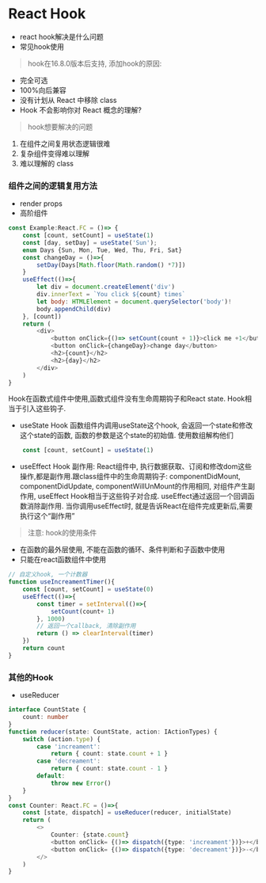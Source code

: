 # React Hook


- react hook解决是什么问题
- 常见hook使用

> hook在16.8.0版本后支持, 添加hook的原因:

- 完全可选
- 100%向后兼容
- 没有计划从 React 中移除 class
- Hook 不会影响你对 React 概念的理解?


> hook想要解决的问题

1. 在组件之间复用状态逻辑很难
2. 复杂组件变得难以理解
3. 难以理解的 class


### 组件之间的逻辑复用方法
- render props
- 高阶组件

```js
const Example:React.FC = ()=> {
    const [count, setCount] = useState(1)
    const [day, setDay] = useState('Sun');
    enum Days {Sun, Mon, Tue, Wed, Thu, Fri, Sat}
    const changeDay = ()=>{
        setDay(Days[Math.floor(Math.random() *7)])
    }
    useEffect(()=>{
        let div = document.createElement('div')
        div.innerText = `You click ${count} times`
        let body: HTMLElement = document.querySelector('body')!
        body.appendChild(div)
    }, [count])
    return (
        <div>
            <button onClick={()=> setCount(count + 1)}>click me +1</button>
            <button onClick={changeDay}>change day</button>
            <h2>{count}</h2>
            <h2>{day}</h2>
        </div>
    )
}
```
Hook在函数式组件中使用,函数式组件没有生命周期钩子和React state. Hook相当于引入这些钩子.

- useState Hook
函数组件内调用useState这个hook, 会返回一个state和修改这个state的函数, 函数的参数是这个state的初始值. 使用数组解构他们
```js
    const [count, setCount] = useState(1)
```
- useEffect Hook
副作用: React组件中, 执行数据获取、订阅和修改dom这些操作,都是副作用.跟class组件中的生命周期钩子: componentDidMount, componentDidUpdate, componentWillUnMount的作用相同, 对组件产生副作用, useEffect Hook相当于这些钩子对合成. useEffect通过返回一个回调函数消除副作用.
当你调用useEffect时, 就是告诉React在组件完成更新后,需要执行这个“副作用”


> 注意: hook的使用条件
- 在函数的最外层使用, 不能在函数的循环、条件判断和子函数中使用
- 只能在react函数组件中使用

```js
// 自定义hook, 一个计数器
function useIncreamentTimer(){
    const [count, setCount] = useState(0)
    useEffect(()=>{
        const timer = setInterval(()=>{
            setCount(count+ 1)
        }, 1000)
        // 返回一个callback, 清除副作用
        return () => clearInterval(timer)
    })
    return count
}
```


### 其他的Hook

- useReducer
```ts
interface CountState {
    count: number
}
function reducer(state: CountState, action: IActionTypes) {
    switch (action.type) {
        case 'increament':
            return { count: state.count + 1 }
        case 'decreament':
            return { count: state.count - 1 }
        default:
            throw new Error()
    }
}
const Counter: React.FC = ()=>{
    const [state, dispatch] = useReducer(reducer, initialState)
    return (
        <>
            Counter: {state.count}
            <button onClick= {()=> dispatch({type: 'increament'})}>+</button>
            <button onClick= {()=> dispatch({type: 'decreament'})}>-</button>
        </>
    )
}
```






